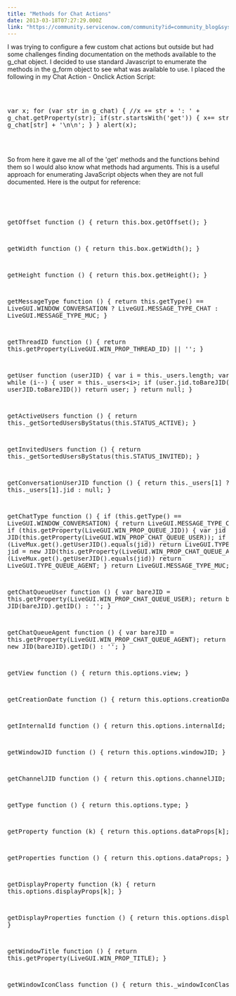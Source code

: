 ```yaml
---
title: "Methods for Chat Actions"
date: 2013-03-18T07:27:29.000Z
link: "https://community.servicenow.com/community?id=community_blog&sys_id=7ddca665dbd0dbc01dcaf3231f961997"
---
```

<p>I was trying to configure a few custom chat actions but outside but had some challenges finding documentation on the methods available to the g_chat object. I decided to use standard Javascript to enumerate the methods in the g_form object to see what was available to use. I placed the following in my Chat Action - Onclick Action Script:<br/><br/></p><pre class="plain" name="code">

var x;
for (var str in g_chat) {
//x += str + ': ' + g_chat.getProperty(str);
if(str.startsWith('get')) { x+= str + '\n' + g_chat[str] + '\n\n'; }
}
alert(x);
</pre><div style="display:none;"> </div><br/><br/><span>So from here it gave me all of the 'get' methods and the functions behind them so I would also know what methods had arguments. This is a useful approach for enumerating JavaScript objects when they are not full documented. Here is the output for reference:</span><br/><br/><pre class="plain" name="code">

getOffset
function () {
return this.box.getOffset();
}

getWidth
function () {
return this.box.getWidth();
}

getHeight
function () {
return this.box.getHeight();
}

getMessageType
function () {
return this.getType() == LiveGUI.WINDOW_CONVERSATION ? LiveGUI.MESSAGE_TYPE_CHAT : LiveGUI.MESSAGE_TYPE_MUC;
}

getThreadID
function () {
return this.getProperty(LiveGUI.WIN_PROP_THREAD_ID) || '';
}

getUser
function (userJID) {
var i = this._users.length;
var user;
while (i--) {
user = this._users&lt;i&gt;;
if (user.jid.toBareJID() == userJID.toBareJID())
return user;
}
return null;
}

getActiveUsers
function () {
return this._getSortedUsersByStatus(this.STATUS_ACTIVE);
}

getInvitedUsers
function () {
return this._getSortedUsersByStatus(this.STATUS_INVITED);
}

getConversationUserJID
function () {
return this._users[1] ? this._users[1].jid : null;
}

getChatType
function () {
if (this.getType() == LiveGUI.WINDOW_CONVERSATION) {
return LiveGUI.MESSAGE_TYPE_CHAT;
}
else if (this.getProperty(LiveGUI.WIN_PROP_QUEUE_JID)) {
var jid = new JID(this.getProperty(LiveGUI.WIN_PROP_CHAT_QUEUE_USER));
if (LiveMux.get().getUserJID().equals(jid))
return LiveGUI.TYPE_QUEUE_USER;
jid = new JID(this.getProperty(LiveGUI.WIN_PROP_CHAT_QUEUE_AGENT));
if (LiveMux.get().getUserJID().equals(jid))
return LiveGUI.TYPE_QUEUE_AGENT;
}
return LiveGUI.MESSAGE_TYPE_MUC;
}

getChatQueueUser
function () {
var bareJID = this.getProperty(LiveGUI.WIN_PROP_CHAT_QUEUE_USER);
return bareJID ? new JID(bareJID).getID() : '';
}

getChatQueueAgent
function () {
var bareJID = this.getProperty(LiveGUI.WIN_PROP_CHAT_QUEUE_AGENT);
return bareJID ? new JID(bareJID).getID() : '';
}

getView
function () {
return this.options.view;
}

getCreationDate
function () {
return this.options.creationDate;
}

getInternalId
function () {
return this.options.internalId;
}

getWindowJID
function () {
return this.options.windowJID;
}

getChannelJID
function () {
return this.options.channelJID;
}

getType
function () {
return this.options.type;
}

getProperty
function (k) {
return this.options.dataProps[k];
}

getProperties
function () {
return this.options.dataProps;
}

getDisplayProperty
function (k) {
return this.options.displayProps[k];
}

getDisplayProperties
function () {
return this.options.displayProps;
}

getWindowTitle
function () {
return this.getProperty(LiveGUI.WIN_PROP_TITLE);
}

getWindowIconClass
function () {
return this._windowIconClass;
}
</pre><div style="display:none;"> </div>
